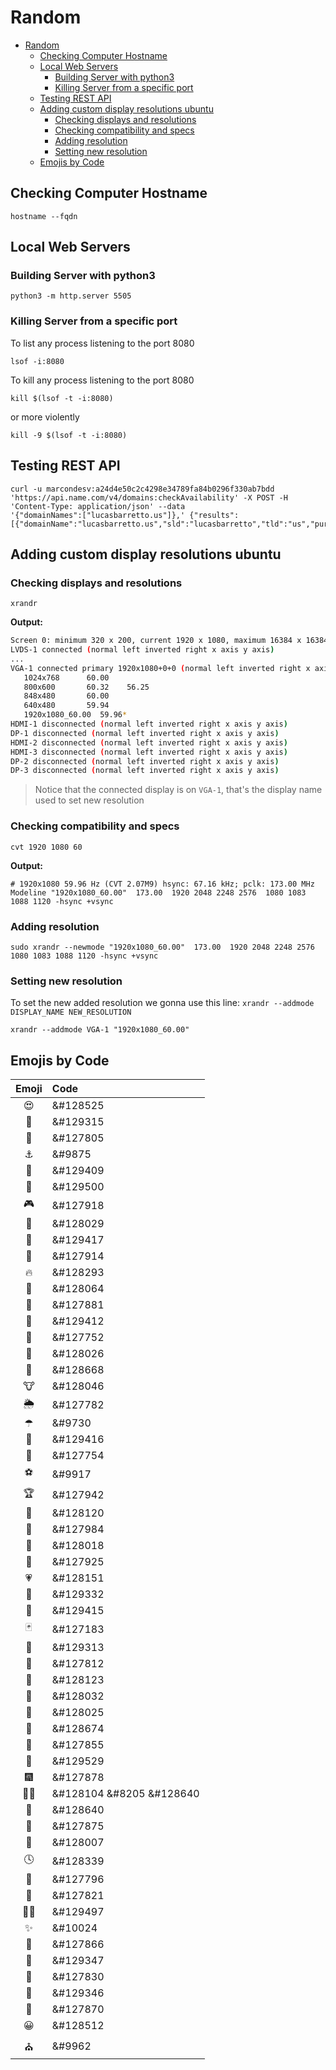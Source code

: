 # Random

- [Random](#random)
  - [Checking Computer Hostname](#checking-computer-hostname)
  - [Local Web Servers](#local-web-servers)
    - [Building Server with python3](#building-server-with-python3)
    - [Killing Server from a specific port](#killing-server-from-a-specific-port)
  - [Testing REST API](#testing-rest-api)
  - [Adding custom display resolutions ubuntu](#adding-custom-display-resolutions-ubuntu)
    - [Checking displays and resolutions](#checking-displays-and-resolutions)
    - [Checking compatibility and specs](#checking-compatibility-and-specs)
    - [Adding resolution](#adding-resolution)
    - [Setting new resolution](#setting-new-resolution)
  - [Emojis by Code](#emojis-by-code)

## Checking Computer Hostname

```shell
hostname --fqdn
```

## Local Web Servers

### Building Server with python3

```shell
python3 -m http.server 5505
```

### Killing Server from a specific port

To list any process listening to the port 8080

```shell
lsof -i:8080
```

To kill any process listening to the port 8080

```shell
kill $(lsof -t -i:8080)
```

or more violently

```shell
kill -9 $(lsof -t -i:8080)
```

## Testing REST API

```shell
curl -u marcondesv:a24d4e50c2c4298e34789fa84b0296f330ab7bdd 'https://api.name.com/v4/domains:checkAvailability' -X POST -H 'Content-Type: application/json' --data 
'{"domainNames":["lucasbarretto.us"]},' {"results":[{"domainName":"lucasbarretto.us","sld":"lucasbarretto","tld":"us","purchasable":true,"purchasePrice":8.99,"purchaseType":"registration","renewalPrice":10.99}]}
```

## Adding custom display resolutions ubuntu

### Checking displays and resolutions

```shell
xrandr
```

**Output:**

```bash
Screen 0: minimum 320 x 200, current 1920 x 1080, maximum 16384 x 16384
LVDS-1 connected (normal left inverted right x axis y axis)
...
VGA-1 connected primary 1920x1080+0+0 (normal left inverted right x axis y axis) 0mm x 0mm
   1024x768      60.00  
   800x600       60.32    56.25  
   848x480       60.00  
   640x480       59.94  
   1920x1080_60.00  59.96* 
HDMI-1 disconnected (normal left inverted right x axis y axis)
DP-1 disconnected (normal left inverted right x axis y axis)
HDMI-2 disconnected (normal left inverted right x axis y axis)
HDMI-3 disconnected (normal left inverted right x axis y axis)
DP-2 disconnected (normal left inverted right x axis y axis)
DP-3 disconnected (normal left inverted right x axis y axis)
```

> Notice that the connected display is on `VGA-1`, that's the display name used to set new resolution

### Checking compatibility and specs

```shell
cvt 1920 1080 60
```

**Output:**

```shell
# 1920x1080 59.96 Hz (CVT 2.07M9) hsync: 67.16 kHz; pclk: 173.00 MHz
Modeline "1920x1080_60.00"  173.00  1920 2048 2248 2576  1080 1083 1088 1120 -hsync +vsync
```

### Adding resolution

```shell
sudo xrandr --newmode "1920x1080_60.00"  173.00  1920 2048 2248 2576  1080 1083 1088 1120 -hsync +vsync
```

### Setting new resolution

To set the new added resolution we gonna use this line: `xrandr --addmode DISPLAY_NAME NEW_RESOLUTION`

```shell
xrandr --addmode VGA-1 "1920x1080_60.00"
```

## Emojis by Code

|Emoji|Code|
| :-: | :--- |
| 😍 | &#128525 |
| 🤣 | &#129315 |
| 🌽 | &#127805 |
| ⚓ | &#9875   |
| 🦁 | &#129409 |
| 🧜 | &#129500 |
| 🎮 | &#127918 |
| 🐝 | &#128029 |
| 🦉 | &#129417 |
| 🎪 | &#127914 |
| 🔥 | &#128293 |
| 👀 | &#128064 |
| 🎉 | &#127881 |
| 🦄 | &#129412 |
| 🌈 | &#127752 |
| 🐚 | &#128026 |
| 🚜 | &#128668 |
| 🐮 | &#128046 |
| 🌦 | &#127782 |
| ☂ | &#9730 |
| 🦈 | &#129416 |
| 🌊 | &#127754 |
| ⚽ | &#9917 |
| 🏆 | &#127942 |
| 👸 | &#128120 |
| 🏰 | &#127984 |
| 🐒 | &#128018 |
| 🎵 | &#127925 |
| 💗 | &#128151 |
| 🤴 | &#129332 |
| 🦇 | &#129415 |
| 🃏 | &#127183 |
| 🤡 | &#129313 |
| 🍄 | &#127812 |
| 👻 | &#128123 |
| 🐠 | &#128032 |
| 🐙 | &#128025 |
| 🚢 | &#128674 |
| 🍯 | &#127855 |
| 🧹 | &#129529 |
| 🎆 | &#127878 |
| 👨‍🚀 | &#128104 &#8205 &#128640 |
| 🚀 | &#128640 |
| 🎃 | &#127875 |
| 🐇 | &#128007 |
| 🕓 | &#128339 |
| 🌴 | &#127796 |
| 🍍 | &#127821 |
| 🧙‍♀️ | &#129497 |
| ✨ | &#10024  |
| 🍺 | &#127866 |
| 🥃 | &#129347 |
| 🍖 | &#127830 |
| 🥂 | &#129346 |
| 🍾 | &#127870 |
| 😀 | &#128512 |
| ⛪ | &#9962   |
